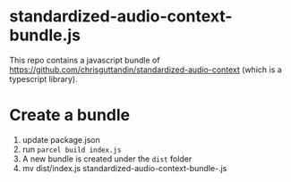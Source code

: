 # standardized-audio-context-bundle.js

This repo contains a javascript bundle of https://github.com/chrisguttandin/standardized-audio-context (which is a typescript library).



# Create a bundle

1. update package.json
2. run `parcel build index.js`
3. A new bundle is created under the `dist` folder
4. mv dist/index.js standardized-audio-context-bundle-<version-number>.js


